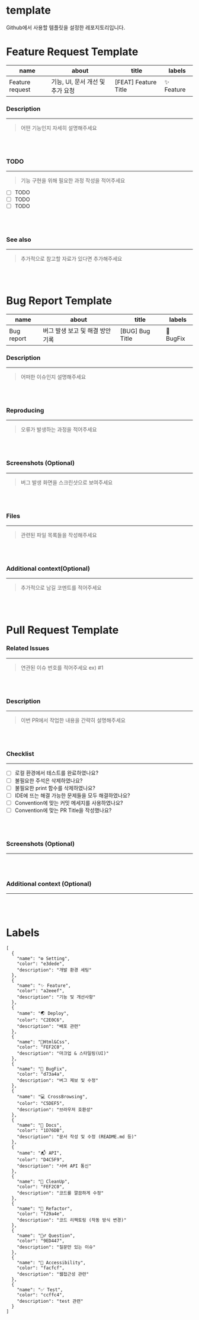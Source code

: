 # template

Github에서 사용할 템플릿을 설정한 레포지토리입니다.

# Feature Request Template

| name | about | title | labels |
| ---- | ----- | ----- | ------ |
| Feature request | 기능, UI, 문서 개선 및 추가 요청 | [FEAT] Feature Title | ✨ Feature


### Description
---
> 어떤 기능인지 자세히 설명해주세요

<br><br>

### TODO
---
> 기능 구현을 위해 필요한 과정 작성을 적어주세요

- [ ] TODO
- [ ] TODO
- [ ] TODO

<br><br>

### See also
---
> 추가적으로 참고할 자료가 있다면 추가해주세요

<br><br>

# Bug Report Template

| name | about | title | labels |
| ---- | ----- | ----- | ------ |
| Bug report | 버그 발생 보고 및 해결 방안 기록 | [BUG] Bug Title | 🐞 BugFix


### Description
---
> 어떠한 이슈인지 설명해주세요

<br><br>

### Reproducing
---
> 오류가 발생하는 과정을 적어주세요

<br><br>

### Screenshots (Optional)
---
> 버그 발생 화면을 스크린샷으로 보여주세요

<br><br>

### Files
---
> 관련된 파일 목록들을 작성해주세요

<br><br>

### Additional context(Optional)
---
> 추가적으로 남길 코멘트를 적어주세요

<br><br>

# Pull Request Template

### Related Issues
---
> 연관된 이슈 번호를 적어주세요 ex) #1

<br><br>

### Description
---
> 이번 PR에서 작업한 내용을 간략히 설명해주세요

<br><br>

### Checklist
---

- [ ] 로컬 환경에서 테스트를 완료하였나요?
- [ ] 불필요한 주석은 삭제하였나요?
- [ ] 불필요한 print 함수를 삭제하였나요?
- [ ] IDE에 뜨는 해결 가능한 문제들을 모두 해결하였나요?
- [ ] Convention에 맞는 커밋 메세지를 사용하였나요?
- [ ] Convention에 맞는 PR Title을 작성했나요?

<br><br>

### Screenshots (Optional)
---

<br><br>

### Additional context (Optional)
---

<br><br>

# Labels
```
[
  {
    "name": "⚙ Setting",
    "color": "e3dede",
    "description": "개발 환경 세팅"
  },
  {
    "name": "✨ Feature",
    "color": "a2eeef",
    "description": "기능 및 개선사항"
  },
  {
    "name": "🌏 Deploy",
    "color": "C2E0C6",
    "description": "배포 관련"
  },
  {
    "name": "🎨Html&Css",
    "color": "FEF2C0",
    "description": "마크업 & 스타일링(UI)"
  },
  {
    "name": "🐞 BugFix",
    "color": "d73a4a",
    "description": "버그 제보 및 수정"
  },
  {
    "name": "💻 CrossBrowsing",
    "color": "C5DEF5",
    "description": "브라우저 호환성"
  },
  {
    "name": "📃 Docs",
    "color": "1D76DB",
    "description": "문서 작성 및 수정 (README.md 등)"
  },
  {
    "name": "📬 API",
    "color": "D4C5F9",
    "description": "서버 API 통신"
  },
  {
    "name": "🧹 CleanUp",
    "color": "FEF2C0",
    "description": "코드를 깔끔하게 수정"
  },
  {
    "name": "🔨 Refactor",
    "color": "f29a4e",
    "description": "코드 리팩토링 (작동 방식 변경)"
  },
  {
    "name": "🙋‍♂️ Question",
    "color": "9ED447",
    "description": "질문만 있는 이슈"
  },
  {
    "name": "🥰 Accessibility",
    "color": "facfcf",
    "description": "웹접근성 관련"
  },
  {
    "name": "✅ Test",
    "color": "ccffc4",
    "description": "test 관련"
  }
]
```
